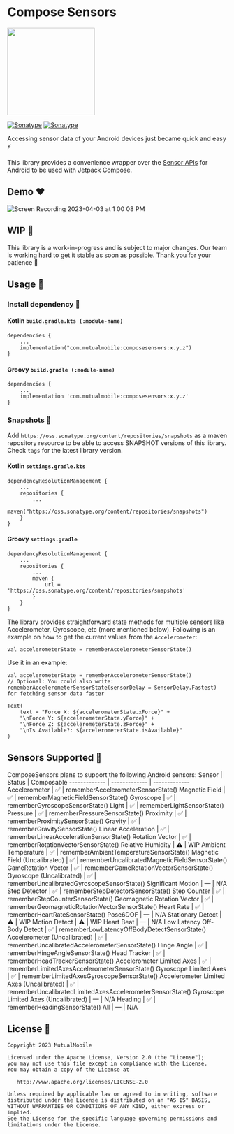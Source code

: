 # Compose Sensors
<img src="https://raw.githubusercontent.com/mutualmobile/ComposeSensors/main/art/thumnail.png" width=200 />

[![Sonatype](https://img.shields.io/nexus/s/com.mutualmobile/composesensors?server=https%3A%2F%2Foss.sonatype.org)](https://oss.sonatype.org/#nexus-search;gav~com.mutualmobile~composesensors~~~)
[![Sonatype](https://img.shields.io/nexus/r/com.mutualmobile/composesensors?server=https%3A%2F%2Foss.sonatype.org%2F)](https://oss.sonatype.org/#nexus-search;gav~com.mutualmobile~composesensors~~~)

Accessing sensor data of your Android devices just became quick and easy ⚡️

This library provides a convenience wrapper over the [Sensor APIs](https://developer.android.com/guide/topics/sensors/sensors_overview) for Android to be used with Jetpack Compose.

## Demo ❤️
![Screen Recording 2023-04-03 at 1 00 08 PM](https://user-images.githubusercontent.com/89389061/229441943-6339d18f-c704-4d92-9fe8-28c2fd94fdeb.gif)

## WIP 🚧
This library is a work-in-progress and is subject to major changes. Our team is working hard to get it stable as soon as possible. Thank you for your patience 🌺

## Usage 🚀
### Install dependency 📲
#### Kotlin `build.gradle.kts (:module-name)`
```
dependencies {
    ...
    implementation("com.mutualmobile:composesensors:x.y.z")
}
```
#### Groovy `build.gradle (:module-name)`
```
dependencies {
    ...
    implementation 'com.mutualmobile:composesensors:x.y.z'
}
```

### Snapshots 📸
Add `https://oss.sonatype.org/content/repositories/snapshots` as a maven repository resource to be able to access SNAPSHOT versions of this library. Check `tags` for the latest library version.
#### Kotlin `settings.gradle.kts`
```
dependencyResolutionManagement {
    ...
    repositories {
        ...
        maven("https://oss.sonatype.org/content/repositories/snapshots")
    }
}
```
#### Groovy `settings.gradle`
```
dependencyResolutionManagement {
    ...
    repositories {
        ...
        maven {
            url = 'https://oss.sonatype.org/content/repositories/snapshots'
        }
    }
}
```

The library provides straightforward state methods for multiple sensors like Accelerometer, Gyroscope, etc (more mentioned below). Following is an example on how to get the current values from the `Accelerometer`:
```
val accelerometerState = rememberAccelerometerSensorState()
```
Use it in an example:
```
val accelerometerState = rememberAccelerometerSensorState()
// Optional: You could also write: rememberAccelerometerSensorState(sensorDelay = SensorDelay.Fastest) for fetching sensor data faster

Text(
    text = "Force X: ${accelerometerState.xForce}" +
    "\nForce Y: ${accelerometerState.yForce}" +
    "\nForce Z: ${accelerometerState.zForce}" +
    "\nIs Available?: ${accelerometerState.isAvailable}"
)
```

## Sensors Supported 📱
ComposeSensors plans to support the following Android sensors:
Sensor  | Status | Composable
------------- | ------------- | -------------
Accelerometer  | ✅ | rememberAccelerometerSensorState()
Magnetic Field  | ✅ | rememberMagneticFieldSensorState()
Gyroscope  | ✅ | rememberGyroscopeSensorState()
Light  | ✅️ | rememberLightSensorState()
Pressure | ✅️ | rememberPressureSensorState()
Proximity | ✅️️ | rememberProximitySensorState()
Gravity | ✅️ | rememberGravitySensorState()
Linear Acceleration | ✅️ | rememberLinearAccelerationSensorState()
Rotation Vector | ✅️️ | rememberRotationVectorSensorState()
Relative Humidity | ⚠️ | WIP
Ambient Temperature | ✅️ | rememberAmbientTemperatureSensorState()
Magnetic Field (Uncalibrated) | ✅️️ | rememberUncalibratedMagneticFieldSensorState()
GameRotation Vector | ✅️ | rememberGameRotationVectorSensorState()
Gyroscope (Uncalibrated) | ✅️ | rememberUncalibratedGyroscopeSensorState()
Significant Motion | — | N/A
Step Detector | ✅️ | rememberStepDetectorSensorState()
Step Counter | ✅️ | rememberStepCounterSensorState()
Geomagnetic Rotation Vector | ✅️️ | rememberGeomagneticRotationVectorSensorState()
Heart Rate | ✅️ | rememberHeartRateSensorState()
Pose6DOF | — | N/A
Stationary Detect | ⚠️ | WIP
Motion Detect | ⚠️ | WIP
Heart Beat | — | N/A
Low Latency Off-Body Detect | ✅️ | rememberLowLatencyOffBodyDetectSensorState()
Accelerometer (Uncalibrated) | ✅️ | rememberUncalibratedAccelerometerSensorState()
Hinge Angle | ✅️ | rememberHingeAngleSensorState()
Head Tracker | ✅️ | rememberHeadTrackerSensorState()
Accelerometer Limited Axes | ✅️ | rememberLimitedAxesAccelerometerSensorState()
Gyroscope Limited Axes | ✅️️ | rememberLimitedAxesGyroscopeSensorState()
Accelerometer Limited Axes (Uncalibrated) | ✅ | rememberUncalibratedLimitedAxesAccelerometerSensorState()
Gyroscope Limited Axes (Uncalibrated) | — | N/A
Heading | ✅ | rememberHeadingSensorState()
All | — | N/A

## License 🔖
```
Copyright 2023 MutualMobile

Licensed under the Apache License, Version 2.0 (the "License");
you may not use this file except in compliance with the License.
You may obtain a copy of the License at

   http://www.apache.org/licenses/LICENSE-2.0

Unless required by applicable law or agreed to in writing, software
distributed under the License is distributed on an "AS IS" BASIS,
WITHOUT WARRANTIES OR CONDITIONS OF ANY KIND, either express or implied.
See the License for the specific language governing permissions and
limitations under the License.
```
